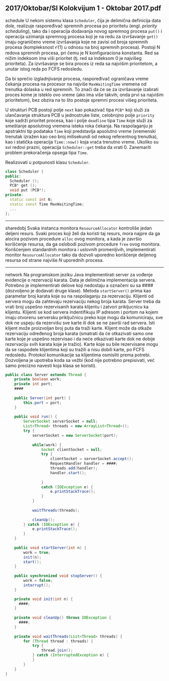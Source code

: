 2017/Oktobar/SI Kolokvijum 1 - Oktobar 2017.pdf
--------------------------------------------------------------------------------
schedule
U  nekom  sistemu  klasa `Scheduler`,  čija  je  delimična  definicija  data  dole,  realizuje raspoređivač spremnih procesa po prioritetu (engl. *priority scheduling*), tako da i operacija dodavanja novog spremnog procesa `put()` i operacija uzimanja spremnog procesa koji je na redu  za  izvršavanje `get()`  imaju  ograničeno  vreme  izvršavanja  koje  ne  zavisi  od  broja spremnih procesa (kompleksnost $\mathcal{O}(1)$ u odnosu na broj spremnih procesa). Postoji N redova spremnih procesa, pri čemu je N konfiguraciona konstanta. Red sa nižim indeksom ima viši prioritet (tj. red sa indeksom 0 je najvišeg prioriteta). Za izvršavanje se bira proces iz reda sa najvišim prioritetom, a unutar istog reda po FCFS redosledu. 

Da  bi  sprečio  izgladnjivanje  procesa,  raspoređivač  ograničava  vreme  čekanja  procesa  na procesor na najviše `MaxWaitingTime` vremena od trenutka dolaska u red spremnih. To znači da će se za izvršavanje izabrati proces kome je isteklo ovo vreme (ako ima više takvih, onda prvi sa najvišim prioritetom), bez obzira na to što postoje spremni procesi višeg prioriteta. 

U strukturi PCB postoji polje `next` kao pokazivač tipa `PCB*` koji služi za ulančavanje struktura PCB u jednostruke liste, celobrojno polje `priority` koje sadrži prioritet procesa, kao i polje `deadline`  tipa `Time`  koje  služi  za  smeštanje  apsolutnog  vremena  isteka  roka  čekanja.  Na raspolaganju  je  apstraktni  tip  podataka `Time`  koji  predstavlja  apsolutno  vreme  (vremenski trenutak  izražen  kao  ceo  broj  milisekundi  od  nekog  referentnog  trenutka),  kao  i  statička operacija `Time::now()`  koja vraća trenutno vreme. Ukoliko su svi redovi prazni, operacija `Scheduler::get` treba da vrati 0. Zanemariti problem prekoračenja opsega tipa `Time`. 

Realizovati u potpunosti klasu `Scheduler`.
```cpp
class Scheduler { 
public:  
  Scheduler (); 
  PCB* get (); 
  void put (PCB*); 
private: 
  static const int N; 
  static const Time MaxWaitingTime; 
  ... 
}; 
``` 

--------------------------------------------------------------------------------
sharedobj
Svaka instanca monitora `ResourceAllocator`  kontroliše jedan deljeni resurs. Svaki proces koji  želi  da  koristi  taj  resurs,  mora  najpre  da  ga  alocira  pozivom  procedure `alloc`  ovog monitora, a kada je završio korišćenje resursa, da ga oslobodi pozivom procedure `free` ovog monitora. Korišćenjem standardnih monitora i uslovnih promenljivih, implementirati monitor `ResourceAllocator` tako da dozvoli uporedno korišćenje deljenog resursa od strane najviše $N$ uporednih procesa. 

--------------------------------------------------------------------------------
network
Na programskom jeziku Java implementirati server za vođenje evidencije o rezervaciji karata. Data je delimična implementacija servera. Potrebno je implementirati delove koji nedostaju a označeni su sa #### (dozvoljeno je dodavati druge klase). Metoda `startServer()` prima kao parametar broj karata koje su na raspolaganju za rezervaciju.  Klijenti od servera mogu da zahtevaju  rezervaciju  nekog  broja  karata.  Server  treba  da  vrati  broj  uspešno  rezervisanih karata  klijentu  i  zatvori  prikljucnicu  ka  klijentu.  Klijenti  se  kod  servera  indentifikuju  IP adresom  i  portom  na  kojem  imaju  otvorenu  serversku  priključnicu  preko  koje  mogu  da komuniciraju, sve dok ne uspeju da rezervišu sve karte ili dok se ne završi rad servera. Isti klijent  može  proizvoljan  broj  puta  da  traži  karte.  Klijent  može  da  otkaže  rezervaciju određenog broja karata (smatrati da će otkazivati samo one karte koje je uspešno rezervisao i da neće otkazivati karte dok ne dobije rezervaciju svih karata koje je tražio). Karte koje su bile rezervisane  mogu  da  se  raspodele  klijentima  koji  su  tražili  a  nisu  dobili  karte,  po FCFS redosledu.  Protokol  komunikacije  sa  klijentima  osmisliti  prema  potrebi.  Dozvoljena  je upotreba koda sa vežbi (kod nije potrebno prepisivati, već samo precizno navesti koja klasa se koristi).
```java
public class Server extends Thread { 
    private boolean work; 
    private int port; 
    #### 
 
    public Server(int port) { 
        this.port = port; 
    } 
 
    public void run() { 
        ServerSocket serverSocket = null; 
        List<Thread> threads = new ArrayList<Thread>(); 
        try { 
            serverSocket = new ServerSocket(port); 
 
            while(work) { 
                Socket clientSocket = null; 
                try { 
                    clientSocket = serverSocket.accept(); 
                    RequestHandler handler = ####; 
                    threads.add(handler); 
                    handler.start(); 
 
                } 
                catch (IOException e) { 
                    e.printStackTrace(); 
                } 
            } 
 
            waitThreads(threads); 
 
            cleanUp(); 
        } catch (IOException e) { 
            e.printStackTrace(); 
        } 
    } 
 
    public void startServer(int n) { 
        work = true; 
        init(n); 
        start(); 
    } 
 
    public synchronized void stopServer() { 
        work = false; 
        interrupt(); 
    } 

    private void init(int n) { 
      ####; 
    } 
 
    private void cleanUp() throws IOException { 
      ####; 
    } 
 
    private void waitThreads(List<Thread> threads) { 
        for (Thread thread : threads) { 
            try { 
                thread.join(); 
            } catch (InterruptedException e) { 
            } 
        } 
    } 
} 
```
